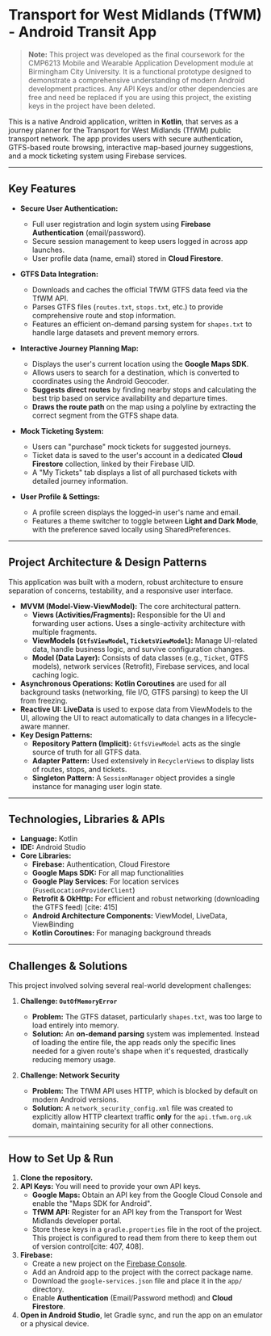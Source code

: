 # Transport for West Midlands (TfWM) - Android Transit App

> **Note:** This project was developed as the final coursework for the CMP6213 Mobile and Wearable Application Development module at Birmingham City University. It is a functional prototype designed to demonstrate a comprehensive understanding of modern Android development practices. Any API Keys and/or other dependencies are free and need be replaced if you are using this project, the existing keys in the project have been deleted.

This is a native Android application, written in **Kotlin**, that serves as a journey planner for the Transport for West Midlands (TfWM) public transport network. The app provides users with secure authentication, GTFS-based route browsing, interactive map-based journey suggestions, and a mock ticketing system using Firebase services.


---

## Key Features

* **Secure User Authentication:**
    * Full user registration and login system using **Firebase Authentication** (email/password).
    * Secure session management to keep users logged in across app launches.
    * User profile data (name, email) stored in **Cloud Firestore**.

* **GTFS Data Integration:**
    * Downloads and caches the official TfWM GTFS data feed via the TfWM API.
    * Parses GTFS files (`routes.txt`, `stops.txt`, etc.) to provide comprehensive route and stop information.
    * Features an efficient on-demand parsing system for `shapes.txt` to handle large datasets and prevent memory errors.

* **Interactive Journey Planning Map:**
    * Displays the user's current location using the **Google Maps SDK**.
    * Allows users to search for a destination, which is converted to coordinates using the Android Geocoder.
    * **Suggests direct routes** by finding nearby stops and calculating the best trip based on service availability and departure times.
    * **Draws the route path** on the map using a polyline by extracting the correct segment from the GTFS shape data.

* **Mock Ticketing System:**
    * Users can "purchase" mock tickets for suggested journeys.
    * Ticket data is saved to the user's account in a dedicated **Cloud Firestore** collection, linked by their Firebase UID.
    * A "My Tickets" tab displays a list of all purchased tickets with detailed journey information.

* **User Profile & Settings:**
    * A profile screen displays the logged-in user's name and email.
    * Features a theme switcher to toggle between **Light and Dark Mode**, with the preference saved locally using SharedPreferences.

---

## Project Architecture & Design Patterns

This application was built with a modern, robust architecture to ensure separation of concerns, testability, and a responsive user interface.

* **MVVM (Model-View-ViewModel):** The core architectural pattern.
    * **Views (Activities/Fragments):** Responsible for the UI and forwarding user actions. Uses a single-activity architecture with multiple fragments.
    * **ViewModels (`GtfsViewModel`, `TicketsViewModel`):** Manage UI-related data, handle business logic, and survive configuration changes.
    * **Model (Data Layer):** Consists of data classes (e.g., `Ticket`, GTFS models), network services (Retrofit), Firebase services, and local caching logic.
* **Asynchronous Operations:** **Kotlin Coroutines** are used for all background tasks (networking, file I/O, GTFS parsing) to keep the UI from freezing.
* **Reactive UI:** **LiveData** is used to expose data from ViewModels to the UI, allowing the UI to react automatically to data changes in a lifecycle-aware manner.
* **Key Design Patterns:**
    * **Repository Pattern (Implicit):** `GtfsViewModel` acts as the single source of truth for all GTFS data.
    * **Adapter Pattern:** Used extensively in `RecyclerViews` to display lists of routes, stops, and tickets.
    * **Singleton Pattern:** A `SessionManager` object provides a single instance for managing user login state.

---

## Technologies, Libraries & APIs

* **Language:** Kotlin
* **IDE:** Android Studio
* **Core Libraries:**
    * **Firebase:** Authentication, Cloud Firestore 
    * **Google Maps SDK:** For all map functionalities
    * **Google Play Services:** For location services (`FusedLocationProviderClient`) 
    * **Retrofit & OkHttp:** For efficient and robust networking (downloading the GTFS feed) [cite: 415]
    * **Android Architecture Components:** ViewModel, LiveData, ViewBinding 
    * **Kotlin Coroutines:** For managing background threads 

---

## Challenges & Solutions

This project involved solving several real-world development challenges:

1.  **Challenge: `OutOfMemoryError`**
    * **Problem:** The GTFS dataset, particularly `shapes.txt`, was too large to load entirely into memory.
    * **Solution:** An **on-demand parsing** system was implemented. Instead of loading the entire file, the app reads only the specific lines needed for a given route's shape when it's requested, drastically reducing memory usage.

2.  **Challenge: Network Security**
    * **Problem:** The TfWM API uses HTTP, which is blocked by default on modern Android versions.
    * **Solution:** A `network_security_config.xml` file was created to explicitly allow HTTP cleartext traffic **only** for the `api.tfwm.org.uk` domain, maintaining security for all other connections.

---

## How to Set Up & Run

1.  **Clone the repository.**
2.  **API Keys:** You will need to provide your own API keys.
    * **Google Maps:** Obtain an API key from the Google Cloud Console and enable the "Maps SDK for Android".
    * **TfWM API:** Register for an API key from the Transport for West Midlands developer portal.
    * Store these keys in a `gradle.properties` file in the root of the project. This project is configured to read them from there to keep them out of version control[cite: 407, 408].
3.  **Firebase:**
    * Create a new project on the [Firebase Console](https://console.firebase.google.com/).
    * Add an Android app to the project with the correct package name.
    * Download the `google-services.json` file and place it in the `app/` directory.
    * Enable **Authentication** (Email/Password method) and **Cloud Firestore**.
4.  **Open in Android Studio**, let Gradle sync, and run the app on an emulator or a physical device.